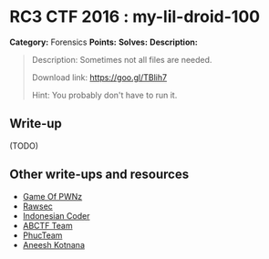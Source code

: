 # RC3 CTF 2016 : my-lil-droid-100

**Category:** Forensics
**Points:**
**Solves:**
**Description:**

> Description: Sometimes not all files are needed.
>
> Download link: <https://goo.gl/TBlih7>
>
> Hint: You probably don't have to run it.


## Write-up

(TODO)

## Other write-ups and resources

* [Game Of PWNz](https://gameofpwnz.com/?p=431)
* [Rawsec](http://rawsec.ml/en/RC3CTF-2016-forensics-100-My-Lil-Droid/)
* [Indonesian Coder](http://blog.indonesiancoder.com/write-up-rc3-ctf-my-lil-droid)
* [ABCTF Team](https://blog.abctf.xyz/rc3-fall-ctf-writeups/)
* [PhucTeam](https://phucteam.wordpress.com/2016/11/23/rc3-ctf-forensic-100-my-lil-droid/)
* [Aneesh Kotnana](https://github.com/Alaska47/RC3CTF-2016-Writeups/tree/master/forensics/100-My-Lil-Droid)
